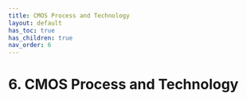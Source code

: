 ```yaml
---
title: CMOS Process and Technology
layout: default
has_toc: true
has_children: true
nav_order: 6
---
```


# 6. CMOS Process and Technology